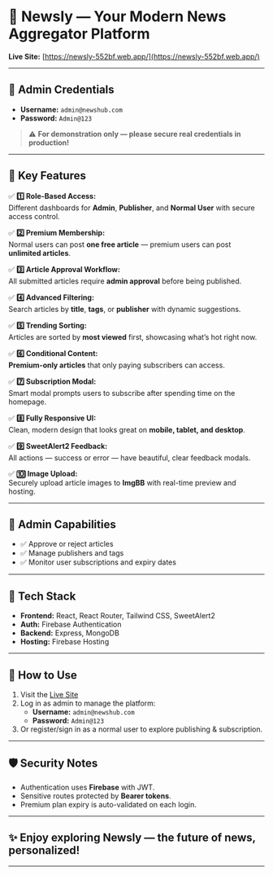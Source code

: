 # 📰 Newsly — Your Modern News Aggregator Platform

**Live Site:** [https://newsly-552bf.web.app/](https://newsly-552bf.web.app/)

---

## 👑 Admin Credentials

- **Username:** `admin@newshub.com`
- **Password:** `Admin@123`

> ⚠️ **For demonstration only — please secure real credentials in production!**

---

## 🚀 Key Features

✅ **1️⃣ Role-Based Access:**  
Different dashboards for **Admin**, **Publisher**, and **Normal User** with secure access control.

✅ **2️⃣ Premium Membership:**  
Normal users can post **one free article** — premium users can post **unlimited articles**.

✅ **3️⃣ Article Approval Workflow:**  
All submitted articles require **admin approval** before being published.

✅ **4️⃣ Advanced Filtering:**  
Search articles by **title**, **tags**, or **publisher** with dynamic suggestions.

✅ **5️⃣ Trending Sorting:**  
Articles are sorted by **most viewed** first, showcasing what’s hot right now.

✅ **6️⃣ Conditional Content:**  
**Premium-only articles** that only paying subscribers can access.

✅ **7️⃣ Subscription Modal:**  
Smart modal prompts users to subscribe after spending time on the homepage.

✅ **8️⃣ Fully Responsive UI:**  
Clean, modern design that looks great on **mobile, tablet, and desktop**.

✅ **9️⃣ SweetAlert2 Feedback:**  
All actions — success or error — have beautiful, clear feedback modals.

✅ **🔟 Image Upload:**  
Securely upload article images to **ImgBB** with real-time preview and hosting.

---

## 🔑 Admin Capabilities

- ✅ Approve or reject articles
- ✅ Manage publishers and tags
- ✅ Monitor user subscriptions and expiry dates

---

## 📌 Tech Stack

- **Frontend:** React, React Router, Tailwind CSS, SweetAlert2
- **Auth:** Firebase Authentication
- **Backend:** Express, MongoDB
- **Hosting:** Firebase Hosting

---

## 📂 How to Use

1. Visit the [Live Site](https://newsly-552bf.web.app/)
2. Log in as admin to manage the platform:
   - **Username:** `admin@newshub.com`
   - **Password:** `Admin@123`
3. Or register/sign in as a normal user to explore publishing & subscription.

---

## 🛡️ Security Notes

- Authentication uses **Firebase** with JWT.
- Sensitive routes protected by **Bearer tokens**.
- Premium plan expiry is auto-validated on each login.

---

## ✨ Enjoy exploring **Newsly** — the future of news, personalized!

---